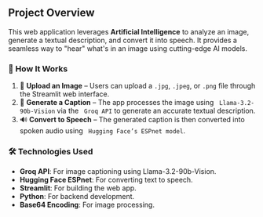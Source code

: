 ## Project Overview

This web application leverages **Artificial Intelligence** to analyze an image, generate a textual description, and convert it into speech. It provides a seamless way to "hear" what's in an image using cutting-edge AI models.

### 📌 How It Works

1. 📸 **Upload an Image** – Users can upload a `.jpg`, `.jpeg`, or `.png` file through the Streamlit web interface.
2. 📝 **Generate a Caption** – The app processes the image using ` Llama-3.2-90b-Vision` via the ` Groq API` to generate an accurate textual description.
3. 🔊 **Convert to Speech** – The generated caption is then converted into spoken audio using ` Hugging Face’s ESPnet model`.

### 🛠️ Technologies Used  

- **Groq API**: For image captioning using Llama-3.2-90b-Vision.  
- **Hugging Face ESPnet**: For converting text to speech.  
- **Streamlit**: For building the web app.  
- **Python**: For backend development.  
- **Base64 Encoding**: For image processing.  

